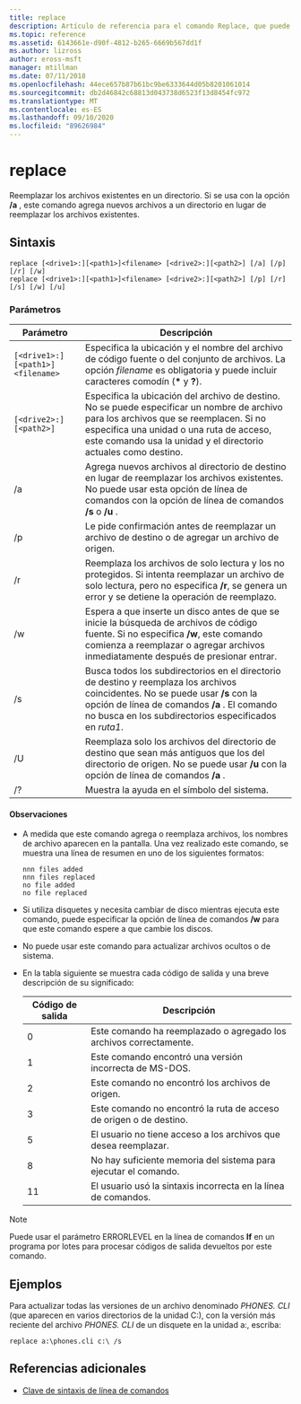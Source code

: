 ```yaml
---
title: replace
description: Artículo de referencia para el comando Replace, que puede reemplazar los archivos existentes o agregar nuevos a un directorio.
ms.topic: reference
ms.assetid: 6143661e-d90f-4812-b265-6669b567dd1f
ms.author: lizross
author: eross-msft
manager: mtillman
ms.date: 07/11/2018
ms.openlocfilehash: 44ece657b87b61bc9be6333644d05b8201061014
ms.sourcegitcommit: db2d46842c68813d043738d6523f13d8454fc972
ms.translationtype: MT
ms.contentlocale: es-ES
ms.lasthandoff: 09/10/2020
ms.locfileid: "89626984"
---
```

# <a name="replace"></a>replace

Reemplazar los archivos existentes en un directorio. Si se usa con la opción **/a** , este comando agrega nuevos archivos a un directorio en lugar de reemplazar los archivos existentes.

## <a name="syntax"></a>Sintaxis

```
replace [<drive1>:][<path1>]<filename> [<drive2>:][<path2>] [/a] [/p] [/r] [/w]
replace [<drive1>:][<path1>]<filename> [<drive2>:][<path2>] [/p] [/r] [/s] [/w] [/u]
```

### <a name="parameters"></a>Parámetros

| Parámetro | Descripción |
|--|--|
| `[<drive1>:][<path1>]<filename>` | Especifica la ubicación y el nombre del archivo de código fuente o del conjunto de archivos. La opción *filename* es obligatoria y puede incluir caracteres comodín (**&#42;** y **?**). |
| `[<drive2>:][<path2>]` | Especifica la ubicación del archivo de destino. No se puede especificar un nombre de archivo para los archivos que se reemplacen. Si no especifica una unidad o una ruta de acceso, este comando usa la unidad y el directorio actuales como destino. |
| /a | Agrega nuevos archivos al directorio de destino en lugar de reemplazar los archivos existentes. No puede usar esta opción de línea de comandos con la opción de línea de comandos **/s** o **/u** . |
| /p | Le pide confirmación antes de reemplazar un archivo de destino o de agregar un archivo de origen. |
| /r | Reemplaza los archivos de solo lectura y los no protegidos. Si intenta reemplazar un archivo de solo lectura, pero no especifica **/r**, se genera un error y se detiene la operación de reemplazo. |
| /w | Espera a que inserte un disco antes de que se inicie la búsqueda de archivos de código fuente. Si no especifica **/w**, este comando comienza a reemplazar o agregar archivos inmediatamente después de presionar entrar. |
| /s | Busca todos los subdirectorios en el directorio de destino y reemplaza los archivos coincidentes. No se puede usar **/s** con la opción de línea de comandos **/a** . El comando no busca en los subdirectorios especificados en *ruta1*. |
| /U | Reemplaza solo los archivos del directorio de destino que sean más antiguos que los del directorio de origen. No se puede usar **/u** con la opción de línea de comandos **/a** . |
| /? | Muestra la ayuda en el símbolo del sistema. |

#### <a name="remarks"></a>Observaciones

- A medida que este comando agrega o reemplaza archivos, los nombres de archivo aparecen en la pantalla. Una vez realizado este comando, se muestra una línea de resumen en uno de los siguientes formatos:

  ```
  nnn files added
  nnn files replaced
  no file added
  no file replaced
  ```

- Si utiliza disquetes y necesita cambiar de disco mientras ejecuta este comando, puede especificar la opción de línea de comandos **/w** para que este comando espere a que cambie los discos.

- No puede usar este comando para actualizar archivos ocultos o de sistema.

- En la tabla siguiente se muestra cada código de salida y una breve descripción de su significado:

  | Código de salida | Descripción |
  |--|--|
  | 0 | Este comando ha reemplazado o agregado los archivos correctamente. |
  | 1 | Este comando encontró una versión incorrecta de MS-DOS. |
  | 2 | Este comando no encontró los archivos de origen. |
  | 3 | Este comando no encontró la ruta de acceso de origen o de destino. |
  | 5 | El usuario no tiene acceso a los archivos que desea reemplazar. |
  | 8 | No hay suficiente memoria del sistema para ejecutar el comando. |
  | 11 | El usuario usó la sintaxis incorrecta en la línea de comandos. |

> [!NOTE]
> Puede usar el parámetro ERRORLEVEL en la línea de comandos **If** en un programa por lotes para procesar códigos de salida devueltos por este comando.

## <a name="examples"></a>Ejemplos

Para actualizar todas las versiones de un archivo denominado *PHONES. CLI* (que aparecen en varios directorios de la unidad C:), con la versión más reciente del archivo *PHONES. CLI* de un disquete en la unidad a:, escriba:

```
replace a:\phones.cli c:\ /s
```

## <a name="additional-references"></a>Referencias adicionales

- [Clave de sintaxis de línea de comandos](command-line-syntax-key.md)
